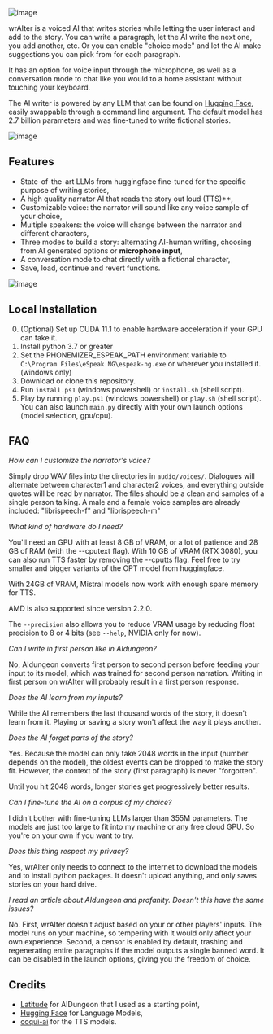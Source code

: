 ![image](https://github.com/FontaineRiant/wrAIter/assets/25899941/d40d33ba-acc6-4f48-b1f6-9232738980f8)

wrAIter is a voiced AI that writes stories while letting the user interact and add to the story.
You can write a paragraph, let the AI write the next one, you add another, etc.
Or you can enable "choice mode" and let the AI make suggestions you can pick
from for each paragraph.

It has an option for voice input through the microphone, as well as a conversation mode to chat like you would to a home assistant without touching your keyboard.

The AI writer is powered by any LLM that can be found on [Hugging Face](https://huggingface.co/), easily swappable through a command line argument.
The default model has 2.7 billion parameters
and was fine-tuned to write fictional stories.

![image](https://github.com/FontaineRiant/wrAIter/assets/25899941/44173a2e-6cd4-4ec6-bf7a-f1028a23902c)

## Features
* State-of-the-art LLMs from huggingface fine-tuned for the specific purpose of writing stories,
* A high quality narrator AI that reads the story out loud (TTS)**,
* Customizable voice: the narrator will sound like any voice sample of your choice,
* Multiple speakers: the voice will change between the narrator and different characters,
* Three modes to build a story: alternating AI-human writing, choosing from AI generated options or **microphone input**,
* A conversation mode to chat directly with a fictional character,
* Save, load, continue and revert functions.

![image](https://github.com/FontaineRiant/wrAIter/assets/25899941/2aa0c411-c9a0-47ca-b472-6632f4d280ae)

## Local Installation
0. (Optional) Set up CUDA 11.1 to enable hardware acceleration if your GPU can take it.
1. Install python 3.7 or greater
2. Set the PHONEMIZER_ESPEAK_PATH environment variable to `C:\Program Files\eSpeak NG\espeak-ng.exe` or wherever you installed it. (windows only)
3. Download or clone this repository.
4. Run `install.ps1` (windows powershell) or `install.sh` (shell script).
5. Play by running `play.ps1` (windows powershell) or `play.sh` (shell script). You can also launch `main.py` directly with your own launch options (model selection, gpu/cpu).


## FAQ

_How can I customize the narrator's voice?_

Simply drop WAV files into the directories in `audio/voices/`. Dialogues will alternate between character1 and character2 voices,
and everything outside quotes will be read by narrator.
The files should be a clean and samples of a single person talking.
A male and a female voice samples are already included: "librispeech-f" and "librispeech-m"

_What kind of hardware do I need?_

You'll need an GPU with at least 8 GB of VRAM, or a lot of patience and 28 GB of RAM (with the --cputext flag).
With 10 GB of VRAM (RTX 3080), you can also run TTS faster by removing the --cputts flag. Feel free to try smaller and 
bigger variants of the OPT model from huggingface.

With 24GB of VRAM, Mistral models now work with enough spare memory for TTS.

AMD is also supported since version 2.2.0.

The `--precision` also allows you to reduce VRAM usage by reducing float precision to 8 or 4 bits (see `--help`, NVIDIA only for now).

_Can I write in first person like in AIdungeon?_

No, AIdungeon converts first person to second person before feeding your input to its model, which was trained for second person narration.
Writing in first person on wrAIter will probably result in a first person response.

_Does the AI learn from my inputs?_

While the AI remembers the last thousand words of the story, it doesn't learn from it. Playing or saving a story won't affect the way it plays another.

_Does the AI forget parts of the story?_

Yes. Because the model can only take 2048 words in the input (number depends on the model), the oldest events can be dropped to make the story fit. However, the context of the story (first paragraph) is never "forgotten".

Until you hit 2048 words, longer stories get progressively better results.

_Can I fine-tune the AI on a corpus of my choice?_

I didn't bother with fine-tuning LLMs larger than 355M parameters. The models are just too large to fit into my machine or any free cloud GPU.
So you're on your own if you want to try.

_Does this thing respect my privacy?_

Yes, wrAIter only needs to connect to the internet to download the models and to install python packages. It doesn't upload anything, and only saves stories on your hard drive.

_I read an article about AIdungeon and profanity. Doesn't this have the same issues?_

No. First, wrAIter doesn't adjust based on your or other players' inputs. The model runs on your machine, so tempering with it would only affect your own experience. Second, a censor is enabled by default, trashing and regenerating entire paragraphs if the model outputs a single banned word. It can be disabled in the launch options, giving you the freedom of choice.


## Credits
* [Latitude](https://github.com/Latitude-Archives/AIDungeon) for AIDungeon that I used as a starting point,
* [Hugging Face](https://huggingface.co/) for Language Models,
* [coqui-ai](https://github.com/coqui-ai/TTS) for the TTS models.
